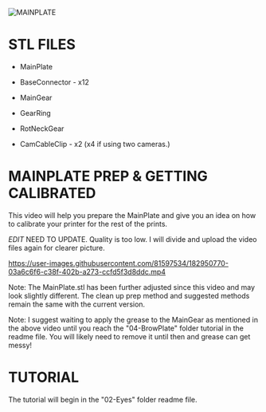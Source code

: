 ![MAINPLATE](https://user-images.githubusercontent.com/81597534/183329244-1c5f2c59-82e2-43c3-970a-2562e936406c.png)

STL FILES
=
- MainPlate

- BaseConnector - x12

- MainGear

- GearRing

- RotNeckGear

- CamCableClip - x2 (x4 if using two cameras.) 


MAINPLATE PREP & GETTING CALIBRATED
=
This video will help you prepare the MainPlate and give you an idea on how to calibrate your printer for the rest of the prints.

*EDIT* NEED TO UPDATE. Quality is too low. I will divide and upload the video files again for clearer picture.

https://user-images.githubusercontent.com/81597534/182950770-03a6c6f6-c38f-402b-a273-ccfd5f3d8ddc.mp4

Note: The MainPlate.stl has been further adjusted since this video and may look slightly different. The clean up prep method and suggested methods remain the same with the current version. 

Note: I suggest waiting to apply the grease to the MainGear as mentioned in the above video until you reach the "04-BrowPlate" folder tutorial in the readme file. You will likely need to remove it until then and grease can get messy!

TUTORIAL
=
The tutorial will begin in the "02-Eyes" folder readme file.
